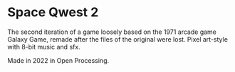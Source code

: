# Space Qwest 2 #
The second iteration of a game loosely based on the 1971 arcade game Galaxy Game, remade after the files of the original were lost. Pixel art-style with 8-bit music and sfx.

Made in 2022 in Open Processing.
